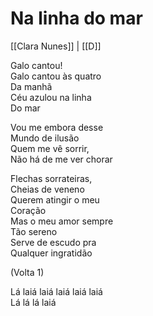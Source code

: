 # Na linha do mar
[[Clara Nunes]] | [[D]]

Galo cantou!  
Galo cantou às quatro  
Da manhã  
Céu azulou na linha  
Do mar

Vou me embora desse  
Mundo de ilusão  
Quem me vê sorrir,  
Não há de me ver chorar

Flechas sorrateiras,  
Cheias de veneno  
Querem atingir o meu  
Coração  
Mas o meu amor sempre  
Tão sereno  
Serve de escudo pra  
Qualquer ingratidão

(Volta 1)

Lá laiá laiá laiá laiá laiá  
Lá lá lá laiá
